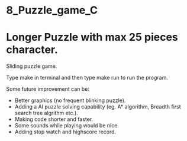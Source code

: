 # 8_Puzzle_game_C
# Longer Puzzle with max 25 pieces character.
Sliding puzzle game.


Type make in terminal and then type make run to run the program.

Some future improvement can be:

- Better graphics (no frequent blinking puzzle).
- Adding a AI puzzle solving capability (eg. A* algorithm, Breadth first search tree algrithm etc.).
- Making code shorter and faster.
- Some sounds while playing would be nice.
- Adding stop watch and highscore record.

